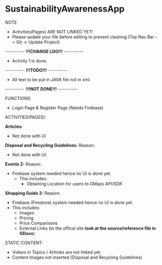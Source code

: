 # SustainabilityAwarenessApp

*NOTE*
- Activities(Pages) ARE NOT LINKED YET!
- Please update your file before editing to prevent clashing (Top Nav Bar -> Git -> Update Project)

---------- **!!!CHANGE LOG!!!** ----------
- Activity 1 is done.

---------- **!!!TODO!!!** ----------
- All text to be put in JAVA file not in xml.

---------- **!!!NOT DONE!!!** ----------

FUNCTIONS:
- Login Page & Register Page (Needs Firebase)

ACTIVITIES(PAGES):

**Articles:**
- Not done with UI

**Disposal and Recycling Guidelines:**
Reason:
- Not done with UI.

**Events 2:**
Reason: 
- Firebase system needed hence no UI is done yet.
  - This includes:
    - Obtaining Location for users to GMaps API/SDK

**Shopping Guide 2:**
Reason:
- Firebase (Firestore) system needed hence no UI is done yet.
- This includes:
  - Images
  - Pricing
  - Price Comparisons
  - External Links (to the offical site **look at the source/reference file in GDocs**)

STATIC CONTENT:
- Videos in Topics / Articles are not linked yet.
- Content Images not inserted (Disposal and Recycling Guidelines)


